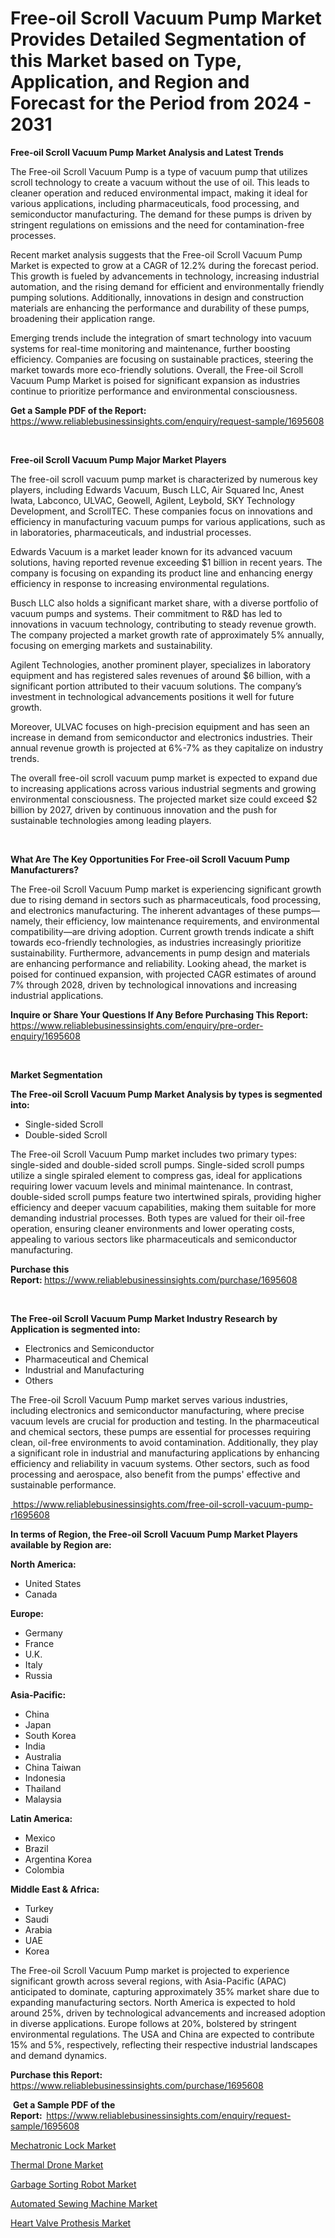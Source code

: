 <p><h1>Free-oil Scroll Vacuum Pump Market Provides Detailed Segmentation of this Market based on Type, Application, and Region and Forecast for the Period from 2024 - 2031</h1></p><p><strong>Free-oil Scroll Vacuum Pump Market Analysis and Latest Trends</strong></p>
<p><p>The Free-oil Scroll Vacuum Pump is a type of vacuum pump that utilizes scroll technology to create a vacuum without the use of oil. This leads to cleaner operation and reduced environmental impact, making it ideal for various applications, including pharmaceuticals, food processing, and semiconductor manufacturing. The demand for these pumps is driven by stringent regulations on emissions and the need for contamination-free processes.</p><p>Recent market analysis suggests that the Free-oil Scroll Vacuum Pump Market is expected to grow at a CAGR of 12.2% during the forecast period. This growth is fueled by advancements in technology, increasing industrial automation, and the rising demand for efficient and environmentally friendly pumping solutions. Additionally, innovations in design and construction materials are enhancing the performance and durability of these pumps, broadening their application range.</p><p>Emerging trends include the integration of smart technology into vacuum systems for real-time monitoring and maintenance, further boosting efficiency. Companies are focusing on sustainable practices, steering the market towards more eco-friendly solutions. Overall, the Free-oil Scroll Vacuum Pump Market is poised for significant expansion as industries continue to prioritize performance and environmental consciousness.</p></p>
<p><strong>Get a Sample PDF of the Report:&nbsp;</strong> <a href="https://www.reliablebusinessinsights.com/enquiry/request-sample/1695608?utm_campaign=1260&utm_medium=2&utm_source=Github&utm_content=ia&utm_term=19102024&utm_id=free-oil-scroll-vacuum-pump">https://www.reliablebusinessinsights.com/enquiry/request-sample/1695608</a></p>
<p>&nbsp;</p>
<p><strong>Free-oil Scroll Vacuum Pump Major Market Players</strong></p>
<p><p>The free-oil scroll vacuum pump market is characterized by numerous key players, including Edwards Vacuum, Busch LLC, Air Squared Inc, Anest Iwata, Labconco, ULVAC, Geowell, Agilent, Leybold, SKY Technology Development, and ScrollTEC. These companies focus on innovations and efficiency in manufacturing vacuum pumps for various applications, such as in laboratories, pharmaceuticals, and industrial processes. </p><p>Edwards Vacuum is a market leader known for its advanced vacuum solutions, having reported revenue exceeding $1 billion in recent years. The company is focusing on expanding its product line and enhancing energy efficiency in response to increasing environmental regulations. </p><p>Busch LLC also holds a significant market share, with a diverse portfolio of vacuum pumps and systems. Their commitment to R&D has led to innovations in vacuum technology, contributing to steady revenue growth. The company projected a market growth rate of approximately 5% annually, focusing on emerging markets and sustainability.</p><p>Agilent Technologies, another prominent player, specializes in laboratory equipment and has registered sales revenues of around $6 billion, with a significant portion attributed to their vacuum solutions. The company’s investment in technological advancements positions it well for future growth.</p><p>Moreover, ULVAC focuses on high-precision equipment and has seen an increase in demand from semiconductor and electronics industries. Their annual revenue growth is projected at 6%-7% as they capitalize on industry trends.</p><p>The overall free-oil scroll vacuum pump market is expected to expand due to increasing applications across various industrial segments and growing environmental consciousness. The projected market size could exceed $2 billion by 2027, driven by continuous innovation and the push for sustainable technologies among leading players.</p></p>
<p>&nbsp;</p>
<p><strong>What Are The Key Opportunities For Free-oil Scroll Vacuum Pump Manufacturers?</strong></p>
<p><p>The Free-oil Scroll Vacuum Pump market is experiencing significant growth due to rising demand in sectors such as pharmaceuticals, food processing, and electronics manufacturing. The inherent advantages of these pumps—namely, their efficiency, low maintenance requirements, and environmental compatibility—are driving adoption. Current growth trends indicate a shift towards eco-friendly technologies, as industries increasingly prioritize sustainability. Furthermore, advancements in pump design and materials are enhancing performance and reliability. Looking ahead, the market is poised for continued expansion, with projected CAGR estimates of around 7% through 2028, driven by technological innovations and increasing industrial applications.</p></p>
<p><strong>Inquire or Share Your Questions If Any Before Purchasing This Report:</strong> <a href="https://www.reliablebusinessinsights.com/enquiry/pre-order-enquiry/1695608?utm_campaign=1260&utm_medium=2&utm_source=Github&utm_content=ia&utm_term=19102024&utm_id=free-oil-scroll-vacuum-pump">https://www.reliablebusinessinsights.com/enquiry/pre-order-enquiry/1695608</a></p>
<p>&nbsp;</p>
<p><strong>Market Segmentation</strong></p>
<p><strong>The Free-oil Scroll Vacuum Pump Market Analysis by types is segmented into:</strong></p>
<p><ul><li>Single-sided Scroll</li><li>Double-sided Scroll</li></ul></p>
<p><p>The Free-oil Scroll Vacuum Pump market includes two primary types: single-sided and double-sided scroll pumps. Single-sided scroll pumps utilize a single spiraled element to compress gas, ideal for applications requiring lower vacuum levels and minimal maintenance. In contrast, double-sided scroll pumps feature two intertwined spirals, providing higher efficiency and deeper vacuum capabilities, making them suitable for more demanding industrial processes. Both types are valued for their oil-free operation, ensuring cleaner environments and lower operating costs, appealing to various sectors like pharmaceuticals and semiconductor manufacturing.</p></p>
<p><strong>Purchase this Report:&nbsp;</strong><a href="https://www.reliablebusinessinsights.com/purchase/1695608?utm_campaign=1260&utm_medium=2&utm_source=Github&utm_content=ia&utm_term=19102024&utm_id=free-oil-scroll-vacuum-pump">https://www.reliablebusinessinsights.com/purchase/1695608</a></p>
<p>&nbsp;</p>
<p><strong>The Free-oil Scroll Vacuum Pump Market Industry Research by Application is segmented into:</strong></p>
<p><ul><li>Electronics and Semiconductor</li><li>Pharmaceutical and Chemical</li><li>Industrial and Manufacturing</li><li>Others</li></ul></p>
<p><p>The Free-oil Scroll Vacuum Pump market serves various industries, including electronics and semiconductor manufacturing, where precise vacuum levels are crucial for production and testing. In the pharmaceutical and chemical sectors, these pumps are essential for processes requiring clean, oil-free environments to avoid contamination. Additionally, they play a significant role in industrial and manufacturing applications by enhancing efficiency and reliability in vacuum systems. Other sectors, such as food processing and aerospace, also benefit from the pumps' effective and sustainable performance.</p></p>
<p><a href="https://www.reliablebusinessinsights.com/free-oil-scroll-vacuum-pump-r1695608?utm_campaign=1260&utm_medium=2&utm_source=Github&utm_content=ia&utm_term=19102024&utm_id=free-oil-scroll-vacuum-pump">&nbsp;https://www.reliablebusinessinsights.com/free-oil-scroll-vacuum-pump-r1695608</a></p>
<p><strong>In terms of Region, the Free-oil Scroll Vacuum Pump Market Players available by Region are:</strong></p>
<p>
    <p> <strong> North America: </strong>
        <ul>
            <li>United States</li>
            <li>Canada</li>
        </ul>
        </p> 
    <p> <strong> Europe: </strong>
        <ul>
            <li>Germany</li>
            <li>France</li>
            <li>U.K.</li>
            <li>Italy</li>
            <li>Russia</li>
        </ul>
        </p> 
    <p> <strong> Asia-Pacific: </strong>
        <ul>
            <li>China</li>
            <li>Japan</li>
            <li>South Korea</li>
            <li>India</li>
            <li>Australia</li>
            <li>China Taiwan</li>
            <li>Indonesia</li>
            <li>Thailand</li>
            <li>Malaysia</li>
        </ul>
        </p> 
    <p> <strong> Latin America: </strong>
        <ul>
            <li>Mexico</li>
            <li>Brazil</li>
            <li>Argentina Korea</li>
            <li>Colombia</li>
        </ul>
        </p> 
    <p> <strong> Middle East & Africa: </strong>
        <ul>
            <li>Turkey</li>
            <li>Saudi</li>
            <li>Arabia</li>
            <li>UAE</li>
            <li>Korea</li>
        </ul>
    </p>
    </p>
<p><p>The Free-oil Scroll Vacuum Pump market is projected to experience significant growth across several regions, with Asia-Pacific (APAC) anticipated to dominate, capturing approximately 35% market share due to expanding manufacturing sectors. North America is expected to hold around 25%, driven by technological advancements and increased adoption in diverse applications. Europe follows at 20%, bolstered by stringent environmental regulations. The USA and China are expected to contribute 15% and 5%, respectively, reflecting their respective industrial landscapes and demand dynamics.</p></p>
<p><strong>Purchase this Report: </strong><a href="https://www.reliablebusinessinsights.com/purchase/1695608?utm_campaign=1260&utm_medium=2&utm_source=Github&utm_content=ia&utm_term=19102024&utm_id=free-oil-scroll-vacuum-pump">https://www.reliablebusinessinsights.com/purchase/1695608</a></p>
<p>&nbsp;<strong>Get a Sample PDF of the Report:&nbsp;&nbsp;</strong><a href="https://www.reliablebusinessinsights.com/enquiry/request-sample/1695608?utm_campaign=1260&utm_medium=2&utm_source=Github&utm_content=ia&utm_term=19102024&utm_id=free-oil-scroll-vacuum-pump">https://www.reliablebusinessinsights.com/enquiry/request-sample/1695608</a></p>
<p><strong></strong></p>
<p><p><a href="https://issuu.com/reportprime-2/docs/mechatronic-lock-market-size-2030.p_0f5c81d08e3b3b?utm_campaign=1260&utm_medium=2&utm_source=Github&utm_content=ia&utm_term=19102024&utm_id=free-oil-scroll-vacuum-pump">Mechatronic Lock Market</a></p><p><a href="https://www.linkedin.com/pulse/driving-forces-global-thermal-drone-market-trends-applications-gfuac?utm_campaign=1260&utm_medium=2&utm_source=Github&utm_content=ia&utm_term=19102024&utm_id=free-oil-scroll-vacuum-pump">Thermal Drone Market</a></p><p><a href="https://www.linkedin.com/pulse/garbage-sorting-robot-market-report-product-type-end-use-application-nto4c?utm_campaign=1260&utm_medium=2&utm_source=Github&utm_content=ia&utm_term=19102024&utm_id=free-oil-scroll-vacuum-pump">Garbage Sorting Robot Market</a></p><p><a href="https://issuu.com/reportprime-2/docs/automated-sewing-machine-market-siz_e85bbbe5787a4d?utm_campaign=1260&utm_medium=2&utm_source=Github&utm_content=ia&utm_term=19102024&utm_id=free-oil-scroll-vacuum-pump">Automated Sewing Machine Market</a></p><p><a href="https://github.com/angilauio/Market-Research-Report-List-1/blob/main/heart-valve-prothesis-market.md?utm_campaign=1260&utm_medium=2&utm_source=Github&utm_content=ia&utm_term=19102024&utm_id=free-oil-scroll-vacuum-pump">Heart Valve Prothesis Market</a></p></p>